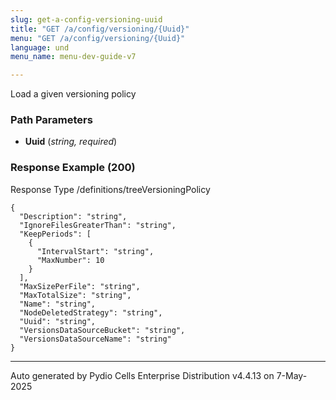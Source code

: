 ```yaml
---
slug: get-a-config-versioning-uuid
title: "GET /a/config/versioning/{Uuid}"
menu: "GET /a/config/versioning/{Uuid}"
language: und
menu_name: menu-dev-guide-v7

---
```








 
Load a given versioning policy  


### Path Parameters

 - **Uuid** (_string, required_) 




### Response Example (200)
Response Type /definitions/treeVersioningPolicy

```
{
  "Description": "string",
  "IgnoreFilesGreaterThan": "string",
  "KeepPeriods": [
    {
      "IntervalStart": "string",
      "MaxNumber": 10
    }
  ],
  "MaxSizePerFile": "string",
  "MaxTotalSize": "string",
  "Name": "string",
  "NodeDeletedStrategy": "string",
  "Uuid": "string",
  "VersionsDataSourceBucket": "string",
  "VersionsDataSourceName": "string"
}
```




---
Auto generated by Pydio Cells Enterprise Distribution v4.4.13 on 7-May-2025
